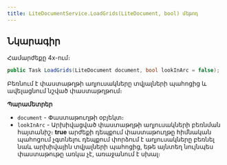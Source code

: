 ```yaml
---
title: LiteDocumentService.LoadGrids(LiteDocument, bool) մեթոդ  
---
```


## Նկարագիր

Համարժեքը 4x-ում։ []()

```c#
public Task LoadGrids(LiteDocument document, bool lookInArc = false);
```

Բեռնում է փաստաթղթի աղյուսակները տվյալների պահոցից և ավելացնում նշված փաստաթղթում։

**Պարամետրեր**

* `document` - Փաստաթուղթի օբյեկտ։
* `lookInArc` - Արխիվացված փաստաթղթի աղյուսակների բեռնման հայտանիշ։ **true** արժեքի դեպքում փաստաթուղթը հիմնական պահոցում չգտնելու դեպքում փորձում է աղյուսակները բեռնել նաև արխիվային տվյալների պահոցից, եթե այնտեղ նույնպես փաստաթութը առկա չէ, առաջանում է սխալ։ 
